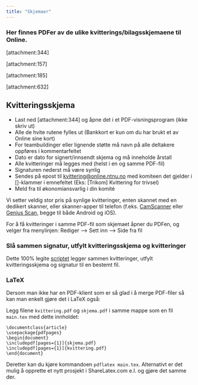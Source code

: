 ```yaml
---
title: "Skjemaer"
---
```


### Her finnes PDFer av de ulike kvitterings/bilagsskjemaene til Online. 

[attachment:344]

[attachment:157]

[attachment:185]

[attachment:632]

## Kvitteringsskjema

- Last ned [attachment:344] og åpne det i et PDF-visningsprogram (ikke skriv ut)
- Alle de hvite rutene fylles ut (Bankkort er kun om du har brukt et av Online sine kort)
- For teambuildinger eller lignende støtte må navn på alle deltakere oppføres i kommentarfeltet
- Dato er dato for signert/innsendt skjema og må inneholde årstall
- Alle kvitteringer må legges med (helst i en og samme PDF-fil) 
- Signaturen nederst må være synlig
- Sendes på epost til [kvittering@online.ntnu.no](mailto:kvittering@online.ntnu.no) med komiteen det gjelder i []-klammer i emnefeltet (Eks: [Trikom] Kvittering for trivsel)
- Meld fra til økonomiansvarlig i din komité

Vi setter veldig stor pris på synlige kvitteringer, enten skannet med en dedikert skanner, eller skanner-apper til telefon (f.eks. [CamScanner](https://www.camscanner.com/) eller [Genius Scan](https://www.thegrizzlylabs.com/genius-scan/), begge til både Android og iOS).

For å få kvitteringer i samme PDF-fil som skjemaet åpner du PDFen, og velger fra menylinjen: Rediger --> Sett inn --> Side fra fil

### Slå sammen signatur, utfylt kvitteringsskjema og kvitteringer
Dette 100% legite [scriptet](https://pastebin.com/adNzpTxb) legger sammen kvitteringer, utfylt kvitteringsskjema og signatur til en bestemt fil.

### LaTeX

Dersom man ikke har en PDF-klient som er så glad i å merge PDF-filer så kan man enkelt gjøre det i LaTeX også:

Legg filene `kvittering.pdf` og `skjema.pdf` i samme mappe som en fil `main.tex` med dette innholdet:

```
\documentclass{article}
\usepackage{pdfpages}
\begin{document}
\includepdf[pages={1}]{skjema.pdf}
\includepdf[pages={1}]{kvittering.pdf}
\end{document}
```

Deretter kan du kjøre kommandoen `pdflatex main.tex`. Alternativt er det mulig å opprette et nytt prosjekt i ShareLatex.com e.l. og gjøre det samme der.